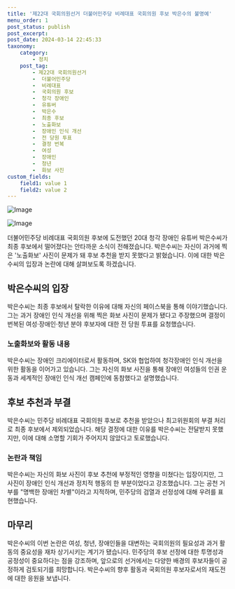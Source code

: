 ```yaml
---
title: '제22대 국회의원선거 더불어민주당 비례대표 국회의원 후보 박은수의 불명예'
menu_order: 1
post_status: publish
post_excerpt: 
post_date: 2024-03-14 22:45:33
taxonomy:
    category:
        - 정치
    post_tag:
        - 제22대 국회의원선거
        -  더불어민주당
        -  비례대표
        -  국회의원 후보
        -  청각 장애인
        -  유튜버
        -  박은수
        -  최종 후보
        -  노출화보
        -  장애인 인식 개선
        -  전 당원 투표
        -  결정 번복
        -  여성
        -  장애인
        -  청년
        -  화보 사진
custom_fields:
    field1: value 1
    field2: value 2
---
```


![Image](https://imgnews.pstatic.net/image/009/2024/03/14/0005271996_001_20240314082101013.jpg?type=w647)

![Image](https://imgnews.pstatic.net/image/009/2024/03/14/0005271996_002_20240314082101055.jpg?type=w647)

더불어민주당 비례대표 국회의원 후보에 도전했던 20대 청각 장애인 유튜버 박은수씨가 최종 후보에서 떨어졌다는 안타까운 소식이 전해졌습니다. 박은수씨는 자신이 과거에 찍은 '노출화보' 사진이 문제가 돼 후보 추천을 받지 못했다고 밝혔습니다. 이에 대한 박은수씨의 입장과 논란에 대해 살펴보도록 하겠습니다.
## 박은수씨의 입장
박은수씨는 최종 후보에서 탈락한 이유에 대해 자신의 페이스북을 통해 이야기했습니다. 그는 과거 장애인 인식 개선을 위해 찍은 화보 사진이 문제가 됐다고 주장했으며 결정이 번복된 여성·장애인·청년 분야 후보자에 대한 전 당원 투표를 요청했습니다.
### 노출화보와 활동 내용
박은수씨는 장애인 크리에이터로서 활동하며, SK와 협업하여 청각장애인 인식 개선을 위한 활동을 이어가고 있습니다. 그는 자신의 화보 사진을 통해 장애인 여성들의 인권 운동과 세계적인 장애인 인식 개선 캠페인에 동참했다고 설명했습니다.
## 후보 추천과 부결
박은수씨는 민주당 비례대표 국회의원 후보로 추천을 받았으나 최고위원회의 부결 처리로 최종 후보에서 제외되었습니다. 해당 결정에 대한 이유를 박은수씨는 전달받지 못했지만, 이에 대해 소명할 기회가 주어지지 않았다고 토로했습니다.
### 논란과 책임
박은수씨는 자신의 화보 사진이 후보 추천에 부정적인 영향을 미쳤다는 입장이지만, 그 사진이 장애인 인식 개선과 정치적 행동의 한 부분이었다고 강조했습니다. 그는 공천 거부를 "명백한 장애인 차별"이라고 지적하며, 민주당의 검열과 선정성에 대해 우려를 표현했습니다.
## 마무리
박은수씨의 이번 논란은 여성, 청년, 장애인들을 대변하는 국회의원의 필요성과 과거 활동의 중요성을 재차 상기시키는 계기가 됐습니다. 민주당의 후보 선정에 대한 투명성과 공정성이 중요하다는 점을 강조하며, 앞으로의 선거에서는 다양한 배경의 후보자들이 공정하게 검토되기를 희망합니다. 박은수씨의 향후 활동과 국회의원 후보자로서의 재도전에 대한 응원을 보냅니다.
